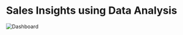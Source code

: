 # Sales Insights using Data Analysis
![Dashboard](https://user-images.githubusercontent.com/72549846/142514891-8c94fea2-20f5-4f0e-92c0-8d46179c2d93.png)
